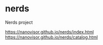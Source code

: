 # nerds
Nerds project

https://nanovisor.github.io/nerds/index.html
https://nanovisor.github.io/nerds/catalog.html
